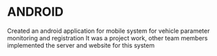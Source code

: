 # ANDROID
Created an android application for mobile system for vehicle parameter monitoring and registration
It was a project work, other team members implemented the server and website for this system
